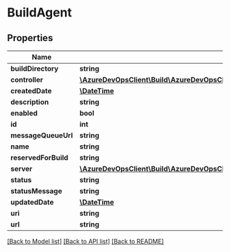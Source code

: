 # BuildAgent

## Properties
Name | Type | Description | Notes
------------ | ------------- | ------------- | -------------
**buildDirectory** | **string** |  | [optional] 
**controller** | [**\AzureDevOpsClient\Build\AzureDevOpsClient\Build\Model\XamlBuildControllerReference**](XamlBuildControllerReference.md) |  | [optional] 
**createdDate** | [**\DateTime**](\DateTime.md) |  | [optional] 
**description** | **string** |  | [optional] 
**enabled** | **bool** |  | [optional] 
**id** | **int** |  | [optional] 
**messageQueueUrl** | **string** |  | [optional] 
**name** | **string** |  | [optional] 
**reservedForBuild** | **string** |  | [optional] 
**server** | [**\AzureDevOpsClient\Build\AzureDevOpsClient\Build\Model\XamlBuildServerReference**](XamlBuildServerReference.md) |  | [optional] 
**status** | **string** |  | [optional] 
**statusMessage** | **string** |  | [optional] 
**updatedDate** | [**\DateTime**](\DateTime.md) |  | [optional] 
**uri** | **string** |  | [optional] 
**url** | **string** |  | [optional] 

[[Back to Model list]](../README.md#documentation-for-models) [[Back to API list]](../README.md#documentation-for-api-endpoints) [[Back to README]](../README.md)


